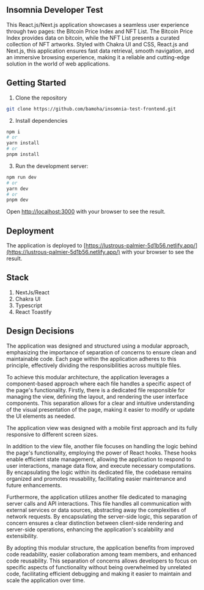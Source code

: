 

## Insomnia Developer Test

This React.js/Next.js application showcases a seamless user experience through two pages: the Bitcoin Price Index and NFT List. The Bitcoin Price Index provides data on bitcoin, while the NFT List presents a curated collection of NFT artworks. Styled with Chakra UI and CSS, React.js and Next.js, this application ensures fast data retrieval, smooth navigation, and an immersive browsing experience, making it a reliable and cutting-edge solution in the world of web applications.

## Getting Started

1. Clone the repository

```bash
git clone https://github.com/bamoha/insomnia-test-frontend.git
```

2. Install dependencies

```bash
npm i
# or
yarn install
# or
pnpm install
```

3. Run the development server:

```bash
npm run dev
# or
yarn dev
# or
pnpm dev
```

Open [http://localhost:3000](http://localhost:3000) with your browser to see the result.

## Deployment

The application is deployed to [https://lustrous-palmier-5d1b56.netlify.app/](https://lustrous-palmier-5d1b56.netlify.app/) with your browser to see the result.

## Stack

1. NextJs/React
2. Chakra UI
3. Typescript
4. React Toastify


## Design Decisions

The application was designed and structured using a modular approach, emphasizing the importance of separation of concerns to ensure clean and maintainable code. Each page within the application adheres to this principle, effectively dividing the responsibilities across multiple files.

To achieve this modular architecture, the application leverages a component-based approach where each file handles a specific aspect of the page's functionality. Firstly, there is a dedicated file responsible for managing the view, defining the layout, and rendering the user interface components. This separation allows for a clear and intuitive understanding of the visual presentation of the page, making it easier to modify or update the UI elements as needed.

The application view was designed with a mobile first approach and its fully responsive to different screen sizes. 

In addition to the view file, another file focuses on handling the logic behind the page's functionality, employing the power of React hooks. These hooks enable efficient state management, allowing the application to respond to user interactions, manage data flow, and execute necessary computations. By encapsulating the logic within its dedicated file, the codebase remains organized and promotes reusability, facilitating easier maintenance and future enhancements.

Furthermore, the application utilizes another file dedicated to managing server calls and API interactions. This file handles all communication with external services or data sources, abstracting away the complexities of network requests. By encapsulating the server-side logic, this separation of concern ensures a clear distinction between client-side rendering and server-side operations, enhancing the application's scalability and extensibility.

By adopting this modular structure, the application benefits from improved code readability, easier collaboration among team members, and enhanced code reusability. This separation of concerns allows developers to focus on specific aspects of functionality without being overwhelmed by unrelated code, facilitating efficient debugging and making it easier to maintain and scale the application over time.

